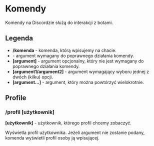 # Komendy
Komendy na Discordzie służą do interakcji z botami. 

## Legenda
- **/komenda** - komenda, którą wpisujemy na chacie. 
- **<argument>** - argument wymagany do poprawnego działania komendy.
- **[argument]** - argument opcjonalny, który nie jest wymagany do poprawnego działania komendy.
- **[argument1/argument2]** - argument wymagający wyboru jednej z dwóch (kilku) opcji.
- **[argument...]** - argument, który można powtórzyć wielokrotnie.

## Profile

### /profil [użytkownik]
**[użytkownik]** - użytkownik, którego profil chcemy zobaczyć.

Wyświetla profil użytkownika.
Jeżeli argument nie zostanie podany, komenda wyświetli profil osoby ją wpisującej.